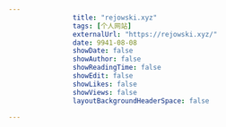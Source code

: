 ---
                title: "rejowski.xyz"
                tags: [个人网站]
                externalUrl: "https://rejowski.xyz/"
                date: 9941-08-08
                showDate: false
                showAuthor: false
                showReadingTime: false
                showEdit: false
                showLikes: false
                showViews: false
                layoutBackgroundHeaderSpace: false
                ---

